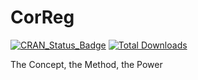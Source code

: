 # CorReg

[![CRAN_Status_Badge](http://www.r-pkg.org/badges/version/CorReg)](https://cran.r-project.org/package=CorReg) [![Total Downloads](http://cranlogs.r-pkg.org/badges/grand-total/CorReg?color=blue)](http://cranlogs.r-pkg.org/badges/grand-total/CorReg)

The Concept, the Method, the Power
